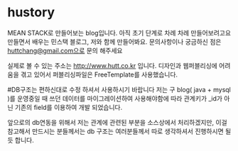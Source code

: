 # hustory
MEAN STACK로 만들어보는 blog입니다. 아직 초기 단계로 차례 차례 만들어보려고요
만들면서 배우는 민스택 블로그, 저와 함께 만들어봐요.
문의사항이나 궁금하신 점은 huttchang@gmail.com으로 문의 해주세요

실제로 볼 수 있는 주소는 http://www.hutt.co.kr 입니다.
디자인과 웹퍼블리싱에 어려움을 겪고 있어서 퍼블리싱파일은 FreeTemplate를 사용했습니다.

#DB구조는 편하신대로 수정 하셔서 사용하시기 바랍니다 
저는 구 blog( java + mysql )를 운영중일 때 쓰던 데이터를 마이그레이션하여 사용해야함에 따라 관계키가 _id가 아닌
기존의 field를 이용하여 개발 되었습니다.

앞으로의 db연동을 위해서 저는 관계에 관련된 부분을 소스상에서 처리하겠지만,
이걸 참고해서 만드시는 분들께서는 db 구조는 여러분들께서 따로 생각하셔서 진행하시면 될 듯 합니다.

